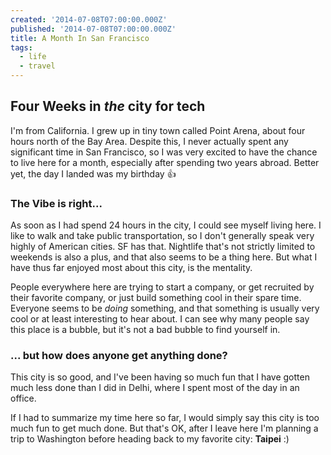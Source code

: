 ```yaml
---
created: '2014-07-08T07:00:00.000Z'
published: '2014-07-08T07:00:00.000Z'
title: A Month In San Francisco
tags:
  - life
  - travel
---
```


## Four Weeks in _the_ city for tech

I'm from California. I grew up in tiny town called Point Arena, about four hours north of the Bay Area. Despite this, I never actually spent any significant time in San Francisco, so I was very excited to have the chance to live here for a month, especially after spending two years abroad. Better yet, the day I landed was my birthday :+1:

<!--more-->

### The Vibe is right...

As soon as I had spend 24 hours in the city, I could see myself living here. I like to walk and take public transportation, so I don't generally speak very highly of American cities. SF has that. Nightlife that's not strictly limited to weekends is also a plus, and that also seems to be a thing here. But what I have thus far enjoyed most about this city, is the mentality.

People everywhere here are trying to start a company, or get recruited by their favorite company, or just build something cool in their spare time. Everyone seems to be _doing_ something, and that something is usually very cool or at least interesting to hear about. I can see why many people say this place is a bubble, but it's not a bad bubble to find yourself in.

### ... but how does anyone get anything done?

This city is so good, and I've been having so much fun that I have gotten much less done than I did in Delhi, where I spent most of the day in an office.

If I had to summarize my time here so far, I would simply say this city is too much fun to get much done. But that's OK, after I leave here I'm planning a trip to Washington before heading back to my favorite city: **Taipei** :)